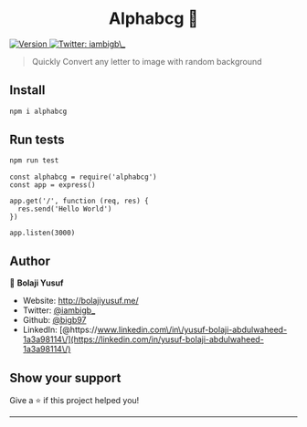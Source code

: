 <h1 align="center">Alphabcg 👋</h1>
<p>
  <a href="https://www.npmjs.com/package/alphabcg" target="_blank">
    <img alt="Version" src="https://img.shields.io/npm/v/alphabcg.svg">
  </a>
  <a href="https://twitter.com/iambigb\_" target="_blank">
    <img alt="Twitter: iambigb\_" src="https://img.shields.io/twitter/follow/iambigb\_.svg?style=social" />
  </a>
</p>

> Quickly Convert any letter to image with random background 

## Install

```sh
npm i alphabcg
```
## Run tests

```sh
npm run test
```
```
const alphabcg = require('alphabcg')
const app = express()

app.get('/', function (req, res) {
  res.send('Hello World')
})

app.listen(3000)
```
## Author

👤 **Bolaji Yusuf**

* Website: http://bolajiyusuf.me/
* Twitter: [@iambigb_](https://twitter.com/iambigb_)
* Github: [@bigb97](https://github.com/bigb97)
* LinkedIn: [@https:\/\/www.linkedin.com\/in\/yusuf-bolaji-abdulwaheed-1a3a98114\/](https://linkedin.com/in/yusuf-bolaji-abdulwaheed-1a3a98114\/)

## Show your support

Give a ⭐️ if this project helped you!

***